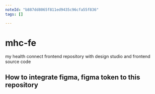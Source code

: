 ```yaml
---
noteId: "b887dd8065f811ed9435c96cfa55f836"
tags: []

---
```


# mhc-fe
my health connect frontend repository with design studio and frontend source code


## How to integrate figma, figma token to this repository
